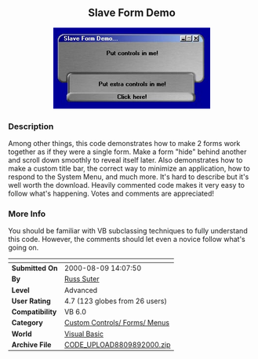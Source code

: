 ﻿<div align="center">

## Slave Form Demo

<img src="PIC2000891710178001.jpg">
</div>

### Description

Among other things, this code demonstrates how to make 2 forms work together as if they were a single form. Make a form "hide" behind another and scroll down smoothly to reveal itself later. Also demonstrates how to make a custom title bar, the correct way to minimize an application, how to respond to the System Menu, and much more. It's hard to describe but it's well worth the download. Heavily commented code makes it very easy to follow what's happening. Votes and comments are appreciated!
 
### More Info
 
You should be familiar with VB subclassing techniques to fully understand this code. However, the comments should let even a novice follow what's going on.


<span>             |<span>
---                |---
**Submitted On**   |2000-08-09 14:07:50
**By**             |[Russ Suter](https://github.com/Planet-Source-Code/PSCIndex/blob/master/ByAuthor/russ-suter.md)
**Level**          |Advanced
**User Rating**    |4.7 (123 globes from 26 users)
**Compatibility**  |VB 6\.0
**Category**       |[Custom Controls/ Forms/  Menus](https://github.com/Planet-Source-Code/PSCIndex/blob/master/ByCategory/custom-controls-forms-menus__1-4.md)
**World**          |[Visual Basic](https://github.com/Planet-Source-Code/PSCIndex/blob/master/ByWorld/visual-basic.md)
**Archive File**   |[CODE\_UPLOAD8809892000\.zip](https://github.com/Planet-Source-Code/russ-suter-slave-form-demo__1-10571/archive/master.zip)








